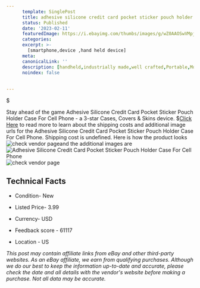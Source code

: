 ```yaml
---
      template: SinglePost
      title: adhesive silicone credit card pocket sticker pouch holder case for cell phone
      status: Published
      date: '2023-02-11'
      featuredImage: https://i.ebayimg.com/thumbs/images/g/wZ0AAOSwVMpjBauz/s-l225.jpg
      categories: 
      excerpt: >-
        [smartphone,device ,hand held device]
      meta:
      canonicalLink: ''
      description: [handheld,industrially made,well crafted,Portable,Mobile,Compact,Convenient,Lightweight,Maneuverable,Man-portable,Miniature,Carriable,Hand-held,Light,Holdable,Transportable,Mobile device,Pocket-sized,On-the-go,Wireless,Cordless,Compact size,Convenient size, smartphone,device ,hand held device]
      noindex: false
      
        
---
```

$

Stay ahead of the game Adhesive Silicone Credit Card Pocket Sticker Pouch Holder Case For Cell Phone - a 3-star Cases, Covers & Skins device.
$[Click Here](https://www.ebay.com/itm/114793855912?var=415525688599&hash=item1aba3f3ba8%3Ag%3AwZ0AAOSwVMpjBauz&mkevt=1&mkcid=1&mkrid=711-53200-19255-0&campid=%253CePNCampaignId%253E&customid=%253CreferenceId%253E&toolid=10049) to read more to learn about the shipping costs and additional image urls for the Adhesive Silicone Credit Card Pocket Sticker Pouch Holder Case For Cell Phone. Shipping cost is undefined. Here is how the product looks ![check vendor page](https://i.ebayimg.com/thumbs/images/g/wZ0AAOSwVMpjBauz/s-l225.jpg)and the additional images are![Adhesive Silicone Credit Card Pocket Sticker Pouch Holder Case For Cell Phone](https://i.ebayimg.com/images/g/wZ0AAOSwVMpjBauz/s-l1600.jpg)![check vendor page](https://origin-galleryplus.ebayimg.com/ws/web/114793855912_2_0_1/225x225.jpg,https://origin-galleryplus.ebayimg.com/ws/web/114793855912_3_0_1/225x225.jpg,https://origin-galleryplus.ebayimg.com/ws/web/114793855912_4_0_1/225x225.jpg,https://origin-galleryplus.ebayimg.com/ws/web/114793855912_5_0_1/225x225.jpg,https://origin-galleryplus.ebayimg.com/ws/web/114793855912_6_0_1/225x225.jpg,https://origin-galleryplus.ebayimg.com/ws/web/114793855912_7_0_1/225x225.jpg,https://origin-galleryplus.ebayimg.com/ws/web/114793855912_8_0_1/225x225.jpg,https://origin-galleryplus.ebayimg.com/ws/web/114793855912_9_0_1/225x225.jpg,https://origin-galleryplus.ebayimg.com/ws/web/114793855912_10_0_1/225x225.jpg,https://origin-galleryplus.ebayimg.com/ws/web/114793855912_11_0_1/225x225.jpg,https://origin-galleryplus.ebayimg.com/ws/web/114793855912_12_0_1/225x225.jpg)



 ## Technical Facts 



     
      

 - Condition- New 


      

 - Listed Price- 3.99 


      

 - Currency- USD 


      

 - Feedback score - 61117 


      

 - Location - US 


      
      

 *_This post may contain affiliate links from eBay and other third-party websites. As an eBay affiliate, we earn from qualifying purchases. Although we do our best to keep the information up-to-date and accurate, please check the date and all details with the vendor's website before making a purchase. Not all data may be accurate._*






